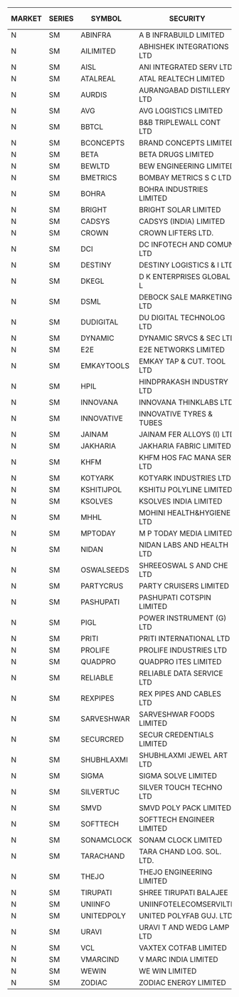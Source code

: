


| MARKET | SERIES | SYMBOL | SECURITY | PREV CL PR | OPEN PRICE | HIGH PRICE | LOW PRICE | CLOSE PRICE | NET TRDVAL | NET TRDQTY | CORP IND | HI 52 WK | LO 52 WK |
| ----- | ----- | ----- | ----- | ----- | ----- | ----- | ----- | ----- | ----- | ----- | ----- | ----- | ----- |
| N | SM | ABINFRA | A B INFRABUILD LIMITED | 6.05 | 6.35 | 6.35 | 6.35 | 6.35 | 50800.00 | 8000 |  | 11.15 | 5.00 |
| N | SM | AILIMITED | ABHISHEK INTEGRATIONS LTD | 22.60 | 22.30 | 22.30 | 22.30 | 22.30 | 66900.00 | 3000 |  | 38.60 | 19.00 |
| N | SM | AISL | ANI INTEGRATED SERV LTD. | 50.00 | 53.95 | 53.95 | 53.95 | 53.95 | 64740.00 | 1200 |  | 71.00 | 19.55 |
| N | SM | ATALREAL | ATAL REALTECH LIMITED | 154.00 | 152.00 | 157.10 | 152.00 | 155.50 | 8428080.00 | 54400 |  | 188.40 | 30.95 |
| N | SM | AURDIS | AURANGABAD DISTILLERY LTD | 72.00 | 72.25 | 72.25 | 72.25 | 72.25 | 144500.00 | 2000 |  | 86.00 | 25.90 |
| N | SM | AVG | AVG LOGISTICS LIMITED | 64.00 | 67.15 | 67.15 | 67.15 | 67.15 | 80580.00 | 1200 |  | 83.00 | 40.65 |
| N | SM | BBTCL | B&B TRIPLEWALL CONT LTD | 153.10 | 148.00 | 150.20 | 145.45 | 145.45 | 10585650.00 | 72000 |  | 169.20 | 37.50 |
| N | SM | BCONCEPTS | BRAND CONCEPTS LIMITED | 39.90 | 38.05 | 41.05 | 38.05 | 39.00 | 815850.00 | 21000 |  | 48.00 | 14.55 |
| N | SM | BETA | BETA DRUGS LIMITED | 513.75 | 515.00 | 519.00 | 500.00 | 515.00 | 2442840.00 | 4800 |  | 665.00 | 104.80 |
| N | SM | BEWLTD | BEW ENGINEERING LIMITED | 501.00 | 526.00 | 526.00 | 526.00 | 526.00 | 3156000.00 | 6000 |  | 526.00 | 228.15 |
| N | SM | BMETRICS | BOMBAY METRICS S C LTD | 132.70 | 139.00 | 139.00 | 132.50 | 136.00 | 981000.00 | 7200 |  | 144.10 | 117.90 |
| N | SM | BOHRA | BOHRA INDUSTRIES LIMITED | 3.85 | 3.85 | 3.85 | 3.85 | 3.85 | 15400.00 | 4000 |  | 7.25 | .95 |
| N | SM | BRIGHT | BRIGHT SOLAR LIMITED | 4.95 | 5.15 | 5.15 | 4.95 | 4.95 | 873300.00 | 174000 |  | 15.55 | 4.60 |
| N | SM | CADSYS | CADSYS (INDIA) LIMITED | 27.55 | 26.25 | 26.25 | 26.25 | 26.25 | 52500.00 | 2000 |  | 36.90 | 18.10 |
| N | SM | CROWN | CROWN LIFTERS LTD. | 26.35 | 26.30 | 27.65 | 25.05 | 27.65 | 41312000.00 | 1570000 |  | 162.00 | 25.05 |
| N | SM | DCI | DC INFOTECH AND COMUN LTD | 78.45 | 83.90 | 87.20 | 83.90 | 87.20 | 768300.00 | 9000 |  | 96.75 | 40.00 |
| N | SM | DESTINY | DESTINY LOGISTICS & I LTD | 13.10 | 13.75 | 13.75 | 12.45 | 12.45 | 637500.00 | 48000 |  | 15.35 | 10.85 |
| N | SM | DKEGL | D K ENTERPRISES GLOBAL L | 45.45 | 45.45 | 47.25 | 45.20 | 45.20 | 1650150.00 | 36000 |  | 50.40 | 35.10 |
| N | SM | DSML | DEBOCK SALE MARKETING LTD | 98.55 | 100.45 | 103.45 | 100.45 | 103.45 | 19788900.00 | 192000 |  | 103.45 | 5.75 |
| N | SM | DUDIGITAL | DU DIGITAL TECHNOLOG LTD | 157.75 | 157.75 | 157.75 | 157.75 | 157.75 | 315500.00 | 2000 |  | 159.35 | 95.00 |
| N | SM | DYNAMIC | DYNAMIC SRVCS & SEC LTD | 37.95 | 44.30 | 44.30 | 39.00 | 39.00 | 562000.00 | 14000 |  | 48.90 | 35.00 |
| N | SM | E2E | E2E NETWORKS LIMITED | 55.95 | 53.75 | 54.50 | 53.20 | 53.65 | 643800.00 | 12000 |  | 65.00 | 35.55 |
| N | SM | EMKAYTOOLS | EMKAY TAP & CUT. TOOL LTD | 214.20 | 210.00 | 224.90 | 210.00 | 224.90 | 1054200.00 | 4800 |  | 224.90 | 73.85 |
| N | SM | HPIL | HINDPRAKASH INDUSTRY LTD | 52.85 | 52.60 | 52.65 | 52.50 | 52.50 | 1420350.00 | 27000 |  | 93.90 | 45.40 |
| N | SM | INNOVANA | INNOVANA THINKLABS LTD. | 229.00 | 228.95 | 237.00 | 228.95 | 237.00 | 1400900.00 | 6000 |  | 242.10 | 70.25 |
| N | SM | INNOVATIVE | INNOVATIVE TYRES & TUBES | 9.85 | 9.80 | 9.80 | 9.40 | 9.40 | 57600.00 | 6000 |  | 20.45 | 6.05 |
| N | SM | JAINAM | JAINAM FER ALLOYS (I) LTD | 90.65 | 90.00 | 93.00 | 90.00 | 93.00 | 546000.00 | 6000 |  | 107.75 | 69.70 |
| N | SM | JAKHARIA | JAKHARIA FABRIC LIMITED | 177.95 | 143.00 | 170.00 | 143.00 | 160.00 | 1218400.00 | 8000 |  | 215.05 | 140.00 |
| N | SM | KHFM | KHFM HOS FAC MANA SER LTD | 67.45 | 64.20 | 64.20 | 64.10 | 64.10 | 961800.00 | 15000 |  | 72.00 | 26.45 |
| N | SM | KOTYARK | KOTYARK INDUSTRIES LTD | 104.25 | 97.00 | 110.00 | 97.00 | 108.50 | 3859200.00 | 36000 |  | 110.00 | 67.90 |
| N | SM | KSHITIJPOL | KSHITIJ POLYLINE LIMITED | 32.00 | 31.00 | 31.00 | 31.00 | 31.00 | 433938.00 | 13998 |  | 45.65 | 19.85 |
| N | SM | KSOLVES | KSOLVES INDIA LIMITED | 307.95 | 308.65 | 315.00 | 305.45 | 311.80 | 4352740.00 | 14000 |  | 1718.20 | 295.00 |
| N | SM | MHHL | MOHINI HEALTH&HYGIENE LTD | 24.50 | 25.00 | 25.95 | 24.50 | 24.50 | 602250.00 | 24000 |  | 39.50 | 16.90 |
| N | SM | MPTODAY | M P TODAY MEDIA LIMITED | 27.75 | 27.75 | 29.10 | 27.75 | 29.05 | 171800.00 | 6000 |  | 30.00 | 11.30 |
| N | SM | NIDAN | NIDAN LABS AND HEALTH LTD | 54.30 | 51.60 | 57.00 | 51.60 | 57.00 | 6669650.00 | 125000 |  | 70.70 | 51.60 |
| N | SM | OSWALSEEDS | SHREEOSWAL S AND CHE LTD | 49.00 | 46.55 | 46.55 | 46.55 | 46.55 | 186200.00 | 4000 |  | 60.00 | 28.00 |
| N | SM | PARTYCRUS | PARTY CRUISERS LIMITED | 42.15 | 44.25 | 44.25 | 44.25 | 44.25 | 354000.00 | 8000 |  | 44.25 | 16.50 |
| N | SM | PASHUPATI | PASHUPATI COTSPIN LIMITED | 79.50 | 81.90 | 81.90 | 81.85 | 81.85 | 262000.00 | 3200 |  | 99.00 | 50.00 |
| N | SM | PIGL | POWER INSTRUMENT (G) LTD | 43.00 | 45.00 | 45.15 | 45.00 | 45.15 | 270600.00 | 6000 |  | 88.60 | 10.20 |
| N | SM | PRITI | PRITI INTERNATIONAL LTD | 64.45 | 64.50 | 65.75 | 62.25 | 64.60 | 1432000.00 | 22400 |  | 284.90 | 57.25 |
| N | SM | PROLIFE | PROLIFE INDUSTRIES LTD | 115.45 | 121.20 | 121.20 | 120.50 | 120.85 | 1815900.00 | 15000 |  | 131.60 | 39.75 |
| N | SM | QUADPRO | QUADPRO ITES LIMITED | 13.60 | 14.50 | 15.80 | 14.50 | 15.75 | 2024100.00 | 132000 |  | 18.80 | 11.25 |
| N | SM | RELIABLE | RELIABLE DATA SERVICE LTD | 35.50 | 35.50 | 35.50 | 35.50 | 35.50 | 85200.00 | 2400 |  | 39.00 | 23.75 |
| N | SM | REXPIPES | REX PIPES AND CABLES LTD | 45.25 | 45.50 | 45.50 | 45.50 | 45.50 | 182000.00 | 4000 |  | 64.35 | 26.00 |
| N | SM | SARVESHWAR | SARVESHWAR FOODS LIMITED | 24.95 | 23.75 | 24.95 | 23.75 | 24.95 | 77920.00 | 3200 |  | 37.85 | 11.70 |
| N | SM | SECURCRED | SECUR CREDENTIALS LIMITED | 39.35 | 41.30 | 41.30 | 41.30 | 41.30 | 148680.00 | 3600 |  | 41.30 | 12.00 |
| N | SM | SHUBHLAXMI | SHUBHLAXMI JEWEL ART LTD | 13.15 | 13.15 | 13.60 | 13.15 | 13.60 | 26750.00 | 2000 |  | 26.80 | 11.20 |
| N | SM | SIGMA | SIGMA SOLVE LIMITED | 441.00 | 446.00 | 463.05 | 446.00 | 463.05 | 1934460.00 | 4200 |  | 463.05 | 33.80 |
| N | SM | SILVERTUC | SILVER TOUCH TECHNO LTD | 156.50 | 147.00 | 155.90 | 147.00 | 155.90 | 449900.00 | 3000 |  | 194.80 | 72.00 |
| N | SM | SMVD | SMVD POLY PACK LIMITED | 20.30 | 20.00 | 20.00 | 20.00 | 20.00 | 40000.00 | 2000 |  | 24.40 | 7.40 |
| N | SM | SOFTTECH | SOFTTECH ENGINEER LIMITED | 128.00 | 127.35 | 127.35 | 127.35 | 127.35 | 1018800.00 | 8000 |  | 133.40 | 77.85 |
| N | SM | SONAMCLOCK | SONAM CLOCK LIMITED | 68.75 | 68.95 | 68.95 | 63.00 | 68.00 | 599850.00 | 9000 |  | 70.20 | 39.00 |
| N | SM | TARACHAND | TARA CHAND LOG. SOL. LTD. | 42.00 | 41.00 | 41.00 | 41.00 | 41.00 | 82000.00 | 2000 |  | 52.35 | 26.00 |
| N | SM | THEJO | THEJO ENGINEERING LIMITED | 1094.30 | 1194.00 | 1234.00 | 1041.00 | 1199.50 | 14736330.00 | 12600 |  | 3950.00 | 826.00 |
| N | SM | TIRUPATI | SHREE TIRUPATI BALAJEE | 44.00 | 44.00 | 44.00 | 41.80 | 41.80 | 1009800.00 | 24000 |  | 72.25 | 26.05 |
| N | SM | UNIINFO | UNIINFOTELECOMSERVILTD | 33.50 | 35.10 | 35.15 | 34.10 | 34.10 | 418900.00 | 12000 |  | 35.15 | 15.50 |
| N | SM | UNITEDPOLY | UNITED POLYFAB GUJ. LTD. | 18.75 | 19.30 | 19.30 | 19.30 | 19.30 | 173700.00 | 9000 |  | 59.75 | 8.20 |
| N | SM | URAVI | URAVI T AND WEDG LAMP LTD | 121.75 | 126.75 | 126.75 | 126.75 | 126.75 | 152100.00 | 1200 |  | 155.00 | 121.75 |
| N | SM | VCL | VAXTEX COTFAB LIMITED | 122.00 | 119.00 | 121.00 | 119.00 | 119.00 | 538500.00 | 4500 |  | 122.00 | 17.00 |
| N | SM | VMARCIND | V MARC INDIA LIMITED | 30.00 | 29.55 | 29.55 | 29.55 | 29.55 | 88650.00 | 3000 |  | 45.00 | 25.35 |
| N | SM | WEWIN | WE WIN LIMITED | 32.30 | 31.50 | 31.50 | 30.70 | 30.70 | 280500.00 | 9000 |  | 55.15 | 13.05 |
| N | SM | ZODIAC | ZODIAC ENERGY LIMITED | 30.70 | 31.50 | 31.50 | 29.30 | 29.30 | 243200.00 | 8000 |  | 32.60 | 12.25 |



